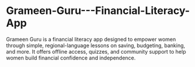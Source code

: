 # Grameen-Guru---Financial-Literacy-App
Grameen Guru is a financial literacy app designed to empower women through simple, regional-language lessons on saving, budgeting, banking, and more. It offers offline access, quizzes, and community support to help women build financial confidence and independence.

